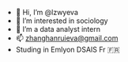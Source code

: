 - 👋 Hi, I’m @lzwyeva
- 👀 I’m interested in sociology
- 🌱 I’m a data analyst intern
- 📫 zhanghanruieva@gmail.com
- Studing in Emlyon DSAIS Fr 🇫🇷 

<!---
lzwyeva/lzwyeva is a ✨ special ✨ repository because its `README.md` (this file) appears on your GitHub profile.
You can click the Preview link to take a look at your changes.
--->
